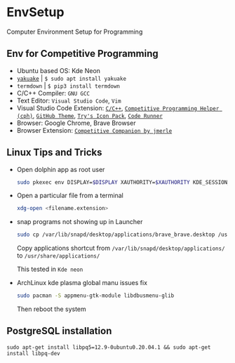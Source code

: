 # EnvSetup
Computer Environment Setup for Programming

## Env for Competitive Programming
* Ubuntu based OS: Kde Neon
* [`yakuake`](https://apps.kde.org/en/yakuake) | `$ sudo apt install yakuake`
* `termdown` | `$ pip3 install termdown`
* C/C++ Compiler: `GNU GCC`
* Text Editor: `Visual Studio Code`, `Vim`
* Visual Studio Code Extension: [`C/C++`](https://marketplace.visualstudio.com/items?itemName=ms-vscode.cpptools), [`Competitive Programming Helper (cph)`](https://marketplace.visualstudio.com/items?itemName=DivyanshuAgrawal.competitive-programming-helper), [`GitHub Theme`](https://marketplace.visualstudio.com/items?itemName=GitHub.github-vscode-theme), [`Try's Icon Pack`](https://marketplace.visualstudio.com/items?itemName=rafapaulin.try-material-icon-theme), [`Code Runner`](https://marketplace.visualstudio.com/items?itemName=formulahendry.code-runner)
* Browser: Google Chrome, Brave Browser
* Browser Extension: [`Competitive Companion by jmerle`](https://github.com/jmerle/competitive-companion)

## Linux Tips and Tricks
* Open dolphin app as root user
    ```zsh
    sudo pkexec env DISPLAY=$DISPLAY XAUTHORITY=$XAUTHORITY KDE_SESSION_VERSION=5 KDE_FULL_SESSION=true dolphin
    ```

* Open a particular file from a terminal
    ```zsh
    xdg-open <filename.extension>
    ```

* snap programs not showing up in Launcher
    ```zsh
    sudo cp /var/lib/snapd/desktop/applications/brave_brave.desktop /usr/share/applications/`
    ```
    Copy applications shortcut from `/var/lib/snapd/desktop/applications/` to `/usr/share/applications/`

    This tested in `Kde neon`

* ArchLinux kde plasma global manu issues fix
    ```zsh
    sudo pacman -S appmenu-gtk-module libdbusmenu-glib
    ```
    Then reboot the system


## PostgreSQL installation
```
sudo apt-get install libpq5=12.9-0ubuntu0.20.04.1 && sudo apt-get install libpq-dev
```

<!--

## Pacman Package Manager quick help
* Quick Commands -
    ```zsh
    pacman -Syu                 # Update and Upgrade system
    pacman -Ss <pachage>        # Seach pachage in the remote repo
    pacman -S <pachage>         # Isntall or Upgrade pachage
    pacman -Qs <pachage>        # Search pachage in the system
    pacman -Q                   # See all the installed pachage in the sysytem
    pacman -Qe                  # list all the pachage the user install
    pacman -Rns                 # Removeing pachage
    pacman -Qdt                 # lsit all the unneed  rependencis
    pacman -Sc                  # remove older version pachage
    ```
* More Command -
    ```zsh
    pacman -S <packageName>     # install pachage
    pacman -Sy                  # debian apt update
    pacman -Su                  # debain apt upgrade
    pacman -Syu                 # update and upgrade pachage
    pacman -Ss <packageName>    # search pachage
    pacman -Sc                  # remove older version pachage
    ```
    ```zsh
    pacman -R <packageName>     # remove pachage
    pacman -Rs <packageName>    # remove pachage with dependencies
    pacman -Rns <packageName>   # remove pakage with dependencies and system configfile
    ```

    ```zsh
    pacman -Q                   # list all the pachage in the system
    pacman -Q | wc -l           # show how many pachage in the system 
    pacman -Qe                  # list all the pachage the user install
    pacman -Qe : wc -h          # ...
    pacman -Qeq                 # list all the pachage this core name
    pacman -Qn                  # list all the pakage they are installed from the main repository
    pacman -Qm                  # list all the pachage they are installed from the AUR 
    pacman -Qdt                 # lsit all the unneed  rependencis 
    df -g                       # list file system
    ```

